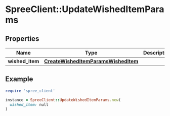 # SpreeClient::UpdateWishedItemParams

## Properties

| Name | Type | Description | Notes |
| ---- | ---- | ----------- | ----- |
| **wished_item** | [**CreateWishedItemParamsWishedItem**](CreateWishedItemParamsWishedItem.md) |  |  |

## Example

```ruby
require 'spree_client'

instance = SpreeClient::UpdateWishedItemParams.new(
  wished_item: null
)
```

